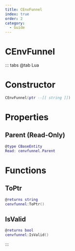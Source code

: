 ```yaml
---
title: CEnvFunnel
index: true
order: 2
category:
  - Guide
---
```


# CEnvFunnel

::: tabs
@tab Lua
# Constructor
```lua
CEnvFunnel(ptr --[[ string ]])
```
# Properties
## Parent (Read-Only)
```lua
@type CBaseEntity
Read: cenvfunnel.Parent
```
# Functions
## ToPtr
```lua
@returns string
cenvfunnel:ToPtr()
```
## IsValid
```lua
@returns bool
cenvfunnel:IsValid()
```

:::